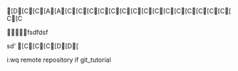 
[D[C[C[A[A[C[C[C[C[C[C[C[C[C[C[C[C[C[C[C[C[C




fsdfdsf

sd'
[C[C[C[D[D[


i:wq
remote repository if git_tutorial
